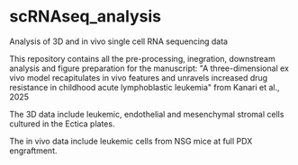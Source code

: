 # scRNAseq_analysis
Analysis of 3D and in vivo single cell RNA sequencing data

This repository contains all the pre-processing, inegration, downstream analysis and figure preparation for the manuscript: "A three-dimensional ex vivo model recapitulates in vivo features and unravels increased drug resistance in childhood acute lymphoblastic leukemia" from Kanari et al., 2025

The 3D data include leukemic, endothelial and mesenchymal stromal cells cultured in the Ectica plates. 

The in vivo data include leukemic cells from NSG mice at full PDX engraftment.
